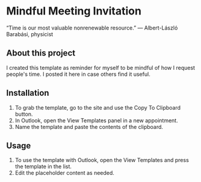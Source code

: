 # Mindful Meeting Invitation

“Time is our most valuable nonrenewable resource.”
— Albert-László Barabási, physicist

## About this project
I created this template as reminder for myself to be mindful of how I request people's time. I posted it here in case others find it useful.

## Installation
1. To grab the template, go to the site and use the Copy To Clipboard button.
2. In Outlook, open the View Templates panel in a new appointment.
3. Name the template and paste the contents of the clipboard.

## Usage
1. To use the template with Outlook, open the View Templates and press the template in the list.
2. Edit the placeholder content as needed.
